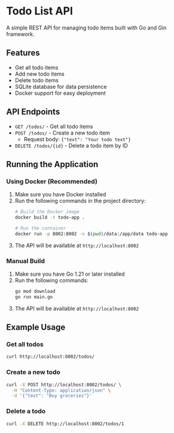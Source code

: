 # Todo List API

A simple REST API for managing todo items built with Go and Gin framework.

## Features

- Get all todo items
- Add new todo items
- Delete todo items
- SQLite database for data persistence
- Docker support for easy deployment

## API Endpoints

- `GET /todos/` - Get all todo items
- `POST /todos/` - Create a new todo item
  - Request body: `{"text": "Your todo text"}`
- `DELETE /todos/{id}` - Delete a todo item by ID

## Running the Application

### Using Docker (Recommended)

1. Make sure you have Docker installed
2. Run the following commands in the project directory:
   ```bash
   # Build the Docker image
   docker build -t todo-app .
   
   # Run the container
   docker run -p 8002:8002 -v $(pwd)/data:/app/data todo-app
   ```
3. The API will be available at `http://localhost:8002`

### Manual Build

1. Make sure you have Go 1.21 or later installed
2. Run the following commands:
   ```bash
   go mod download
   go run main.go
   ```
3. The API will be available at `http://localhost:8002`

## Example Usage

### Get all todos
```bash
curl http://localhost:8002/todos/
```

### Create a new todo
```bash
curl -X POST http://localhost:8002/todos/ \
  -H "Content-Type: application/json" \
  -d '{"text": "Buy groceries"}'
```

### Delete a todo
```bash
curl -X DELETE http://localhost:8002/todos/1
``` 